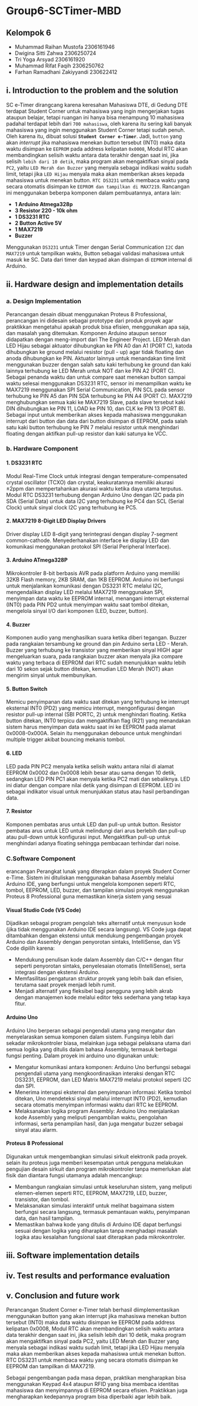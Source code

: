 # Group6-SCTimer-MBD

## Kelompok 6
- Muhammad Raihan Mustofa 2306161946
- Dwigina Sitti Zahwa     2306250724
- Tri Yoga Arsyad         2306161920
- Muhammad Rifat Faqih    2306250762
- Farhan Ramadhani Zakiyyandi 230622412

## i. Introduction to the problem and the solution
SC e-Timer dirangcang karena keresahan Mahasiswa DTE, di Gedung DTE terdapat Student Corner untuk mahasiswa yang ingin mengerjakan tugas ataupun belajar, tetapi ruangan ini hanya bisa menampung 10 mahasiswa padahal terdapat lebih dari `700 mahasiswa`, oleh karena itu sering kali banyak mahasiswa yang ingin menggunakan Student Corner tetapi sudah penuh. Oleh karena itu, dibuat solusi **`Student Corner e-Timer`**. Jadi, `button` yang akan _interrupt_ jika mahasiswa menekan _button_ tersebut (INT0) maka data waktu disimpan ke `EEPROM` pada address kelipatan `0x0008`, Modul RTC akan membandingkan selisih waktu antara data terakhir dengan saat ini, jika selisih `lebih dari 10 detik`, maka program akan mengaktifkan sinyal pada `PC2`, yaitu `LED Merah dan Buzzer` yang menyala sebagai indikasi waktu sudah limit, tetapi jika `LED Hijau` menyala maka akan memberikan akses kepada mahasiswa untuk menekan button. `RTC DS3231` untuk membaca waktu yang secara otomatis disimpan ke `EEPROM dan tampilkan di MAX7219`. Rancangan ini menggunakan beberpa komponen dalam pembuatannya, antara lain:
- **1 Arduino Atmega328p**
- **3 Resistor 220 - 10k ohm**
- **1 DS3231 RTC**
- **2 Button Active 5V**
- **1 MAX7219**
- **Buzzer**

Menggunakan `DS3231` untuk Timer dengan Serial Communication `I2C` dan `MAX7219` untuk tampilkan waktu, Button sebagai validasi mahasiswa untuk masuk ke SC. Data dari timer dan keypad akan disimpan di `EEPROM` internal di Arduino.
## ii. Hardware design and implementation details
### a. Design Implementation
Perancangan desain dibuat menggunakan Proteus 8 Professional, perancangan ini didesain sebagai prototype dari produk proyek agar praktikkan mengetahui apakah produk bisa efisien, menggunakan apa saja, dan masalah yang ditemukan. Komponen Arduino ataupun sensor didapatkan dengan meng-import dari The Engineer Project.
LED Merah dan LED Hijau sebagai aktuator dihubungkan ke PIN A0 dan A1 (PORT C), katoda dihubungkan ke ground melalui resistor (pull - up) agar tidak floating dan anoda dihubungkan ke PIN. Aktuator lainnya untuk menandakan time limit menggunakan buzzer dengan salah satu kaki terhubung ke ground dan kaki lainnya terhubung ke LED Merah untuk NOT dan ke PIN A2 (PORT C). Sebagai penanda waktu dan untuk compare saat menekan button sampai waktu selesai menggunakan DS3231 RTC, sensor ini menampilkan waktu ke MAX7219 menggunakan SPI Serial Communication, PIN SCL pada sensor terhubung ke PIN A5 dan PIN SDA terhubung ke PIN A4 (PORT C). MAX7219 menghubungkan semua kaki ke MAX7219 Slave, pada slave tersebut kaki DIN dihubungkan ke PIN 11, LOAD ke PIN 10, dan CLK ke PIN 13 (PORT B). Sebagai input untuk memberikan akses kepada mahasiswa menggunakan interrupt dari button dan data dari button disimpan di EEPROM, pada salah satu kaki button terhubung ke PIN 7 melalui resistor untuk menghindari floating dengan aktifkan pull-up resistor dan kaki satunya ke VCC.
### b. Hardware Component
#### 1. DS3231 RTC 
Modul Real-Time Clock untuk integrasi dengan temperature-compensated crystal oscillator (TCXO) dan crystal, keakuratannya memiliki akurasi ±2ppm dan mempertahankan akurasi waktu ketika daya utama terputus. Modul RTC DS3231 terhubung dengan Arduino Uno dengan I2C pada pin SDA (Serial Data) untuk data I2C yang terhubung ke PC4 dan SCL (Serial Clock) untuk sinyal clock I2C yang terhubung ke PC5.
#### 2. MAX7219 8-Digit LED Display Drivers
Driver display LED 8-digit yang terintegrasi dengan display 7-segment common-cathode. Menyederhanakan interface ke display LED dan komunikasi menggunakan protokol SPI (Serial Peripheral Interface). 
#### 3. Arduino ATmega328P
Mikrokontroler 8-bit berbasis AVR pada platform Arduino yang memiliki 32KB Flash memory, 2KB SRAM, dan 1KB EEPROM. Arduino ini berfungsi untuk menjalankan komunikasi dengan DS3231 RTC melalui I2C, mengendalikan display LED melalui MAX7219 menggunakan SPI, menyimpan data waktu ke EEPROM internal, menangani interrupt eksternal (INT0) pada PIN PD2 untuk menyimpan waktu saat tombol ditekan, mengelola sinyal I/O dari komponen (LED, buzzer, button).
#### 4. Buzzer 
Komponen audio yang menghasilkan suara ketika diberi tegangan. Buzzer pada rangkaian tersambung ke ground dan pin Arduino serta LED - Merah. Buzzer yang terhubung ke transistor yang memberikan sinyal HIGH agar mengeluarkan suara, pada rangkaian buzzer akan menyala jika compare waktu yang terbaca di EEPROM dari RTC sudah menunjukkan waktu lebih dari 10 sekon sejak button ditekan, kemudian LED Merah (NOT) akan mengirim sinyal untuk membunyikan.
#### 5. Button Switch
Memicu penyimpanan data waktu saat ditekan yang terhubung ke interrupt eksternal INT0 (PD2) yang memicu interrupt, mengonfigurasi dengan  resistor pull-up internal (SBI PORTC, 2) untuk menghindari floating. Ketika button ditekan, INT0 terpicu dan mengaktifkan flag (R21) yang menandakan sistem harus menyimpan data waktu saat ini ke EEPROM pada alamat 0x0008-0x000A. Selain itu menggunakan debounce untuk menghindari multiple trigger akibat bouncing mekanis tombol.
#### 6. LED
LED pada PIN PC2 menyala ketika selisih waktu antara nilai di alamat EEPROM 0x0002 dan 0x0008 lebih besar atau sama dengan 10 detik, sedangkan LED PIN PC1 akan menyala ketika PC2 mati dan sebaliknya. LED ini  diatur dengan compare nilai detik yang disimpan di EEPROM. LED ini sebagai indikator visual untuk menunjukkan status atau hasil perbandingan data.
#### 7. Resistor
Komponen pembatas arus untuk LED dan pull-up untuk button. Resistor pembatas arus untuk LED untuk melindungi dari arus berlebih dan pull-up atau pull-down untuk konfigurasi input. Mengaktifkan pull-up untuk menghindari adanya floating sehingga pembacaan terhindar dari noise.

### C.Software Component
erancangan Perangkat lunak yang diterapkan dalam proyek Student Corner e-Time. Sistem ini dituliskan menggunakan bahasa Assembly melalui Arduino IDE, yang berfungsi untuk mengelola komponen seperti RTC, tombol, EEPROM, LED, buzzer, dan tampilan simulasi proyek menggunakan Proteus 8 Professional guna memastikan kinerja sistem yang sesuai
#### Visual Studio Code (VS Code)
Dijadikan sebagai program pengolah teks alternatif untuk menyusun kode (jika tidak menggunakan Arduino IDE secara langsung). VS Code juga dapat ditambahkan dengan ekstensi untuk mendukung pengembangan proyek Arduino dan Assembly dengan penyorotan sintaks, IntelliSense, dan VS Code dipilih karena:
- Mendukung penulisan kode dalam Assembly dan C/C++ dengan fitur seperti  penyorotan sintaks, penyelesaian otomatis (IntelliSense), serta integrasi dengan ekstensi Arduino.
- Memfasilitasi pengaturan struktur proyek yang lebih baik dan efisien, terutama saat proyek menjadi lebih rumit.
- Menjadi alternatif yang fleksibel bagi pengguna yang lebih akrab dengan manajemen kode melalui editor teks sederhana yang tetap kaya fitur.
#### Arduino Uno
Arduino Uno berperan sebagai pengendali utama yang mengatur dan menyelaraskan semua komponen dalam sistem. Fungsinya lebih dari sekadar mikrokontroler biasa, melainkan juga sebagai pelaksana utama dari semua logika yang ditulis dalam bahasa Assembly, termasuk berbagai fungsi penting. Dalam proyek ini arduino uno digunakan untuk:
- Mengatur komunikasi antara komponen: Arduino Uno berfungsi sebagai pengendali utama yang mengkoordinasikan interaksi dengan RTC DS3231, EEPROM, dan LED Matrix MAX7219 melalui protokol seperti I2C dan SPI.
- Menerima interupsi eksternal dan penyimpanan informasi: Ketika tombol ditekan, Uno mendeteksi sinyal melalui interrupt INT0 (PD2), kemudian secara otomatis menyimpan informasi waktu dari RTC ke EEPROM.
- Melaksanakan logika program Assembly: Arduino Uno menjalankan kode Assembly yang meliputi pengambilan waktu, pengolahan informasi, serta penampilan hasil, dan juga mengatur buzzer sebagai sinyal atau alarm.
#### Proteus 8 Professional
Digunakan untuk mengembangkan simulasi sirkuit elektronik pada proyek. selain itu proteus juga memberi kesempatan untuk pengguna melakukan pengujian desain sirkuit dan program mikrokontroler tanpa memerlukan alat fisik dan diantara fungsi utamanya adalah mencangkup:
- Membangun rangkaian simulasi untuk keseluruhan sistem, yang meliputi elemen-elemen seperti RTC, EEPROM, MAX7219, LED, buzzer, transistor, dan tombol.
- Melaksanakan simulasi interaktif untuk melihat bagaimana sistem berfungsi secara langsung, termasuk pemantauan waktu, penyimpanan data, dan hasil tampilan.
- Memastikan bahwa kode yang ditulis di Arduino IDE dapat berfungsi sesuai dengan logika yang diharapkan tanpa menghadapi masalah logika atau kesalahan fungsional saat diterapkan pada mikrokontroler.
## iii. Software implementation details

## iv. Test results and performance evaluation

## v. Conclusion and future work
Perancangan Student Corner e-Timer telah berhasil diimplementasikan menggunakan button yang akan interrupt jika mahasiswa menekan button tersebut (INT0) maka data waktu disimpan ke EEPROM pada address kelipatan 0x0008, Modul RTC akan membandingkan selisih waktu antara data terakhir dengan saat ini, jika selisih lebih dari 10 detik, maka program akan mengaktifkan sinyal pada PC2, yaitu LED Merah dan Buzzer yang menyala sebagai indikasi waktu sudah limit, tetapi jika LED Hijau menyala maka akan memberikan akses kepada mahasiswa untuk menekan button. RTC DS3231 untuk membaca waktu yang secara otomatis disimpan ke EEPROM dan tampilkan di MAX7219.

Sebagai pengembangan pada masa depan, praktikan mengharapkan bisa menggunakan Keypad 4x4 ataupun RFID yang bisa membaca identitas mahasiswa dan menyimpannya di EEPROM secara efisien. Praktikkan juga mengharapkan kedepannya program bisa diperbaiki agar lebih baik. 
